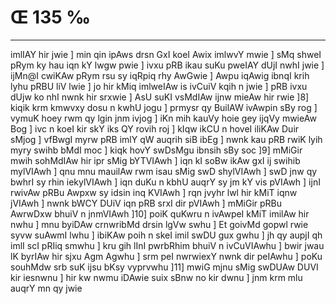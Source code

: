 # Œ 135 ‰
---
imlIAY hir jwie ] min qin ipAws drsn GxI koeI Awix imlwvY mwie
] sMq shweI pRym ky hau iqn kY lwgw pwie ] ivxu pRB ikau suKu pweIAY
dUjI nwhI jwie ] ijMn@I cwiKAw pRym rsu sy iqRpiq rhy AwGwie ] Awpu
iqAwig ibnqI krih lyhu pRBU liV lwie ] jo hir kMiq imlweIAw is
ivCuiV kqih n jwie ] pRB ivxu dUjw ko nhI nwnk hir srxwie ] AsU
suKI vsMdIAw ijnw mieAw hir rwie ]8] kiqik krm kmwvxy dosu n kwhU
jogu ] prmysr qy BuilAW ivAwpin sBy rog ] vymuK hoey rwm qy lgin jnm
ivjog ] iKn mih kauVy hoie gey ijqVy mwieAw Bog ] ivc n koeI kir skY
iks QY rovih roj ] kIqw ikCU n hoveI iliKAw Duir sMjog ] vfBwgI myrw
pRB imlY qW auqrih siB ibEg ] nwnk kau pRB rwiK lyih myry swihb bMdI
moc ] kiqk hovY swDsMgu ibnsih sBy soc ]9] mMiGir mwih sohMdIAw hir
ipr sMig bYTVIAwh ] iqn kI soBw ikAw gxI ij swihib mylVIAwh ] qnu
mnu mauilAw rwm isau sMig swD shylVIAwh ] swD jnw qy bwhrI sy rhin
iekylVIAwh ] iqn duKu n kbhU auqrY sy jm kY vis pVIAwh ] ijnI
rwivAw pRBu Awpxw sy idsin inq KVIAwh ] rqn jvyhr lwl hir kMiT
iqnw jVIAwh ] nwnk bWCY DUiV iqn pRB srxI dir pVIAwh ] mMiGir pRBu
AwrwDxw bhuiV n jnmVIAwh ]10] poiK quKwru n ivAwpeI kMiT imilAw
hir nwhu ] mnu byiDAw crnwribMd drsin lgVw swhu ] Et goivMd gopwl
rwie syvw suAwmI lwhu ] ibiKAw poih n skeI imil swDU gux gwhu ] jh qy
aupjI qh imlI scI pRIiq smwhu ] kru gih lInI pwrbRhim bhuiV n
ivCuVIAwhu ] bwir jwau lK byrIAw hir sjxu Agm Agwhu ] srm peI
nwrwiexY nwnk dir peIAwhu ] poKu souhMdw srb suK ijsu bKsy vyprvwhu
]11] mwiG mjnu sMig swDUAw DUVI kir iesnwnu ] hir kw nwmu iDAwie
suix sBnw no kir dwnu ] jnm krm mlu auqrY mn qy jwie
####
